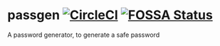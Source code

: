 # passgen [![CircleCI](https://dl.circleci.com/status-badge/img/circleci/EnnCCZ3M68XPihmt3acntX/QRJckZ7NRtxd42sEwQE5h1/tree/main.svg?style=svg&circle-token=2746b4f2f6f6ce6196605080bdb1304ee98713aa)](https://dl.circleci.com/status-badge/redirect/circleci/EnnCCZ3M68XPihmt3acntX/QRJckZ7NRtxd42sEwQE5h1/tree/main) [![FOSSA Status](https://app.fossa.com/api/projects/git%2Bgithub.com%2Fyakaras%2Fpassgen.svg?type=small)](https://app.fossa.com/projects/git%2Bgithub.com%2Fyakaras%2Fpassgen?ref=badge_small)

A password generator, to generate a safe password
